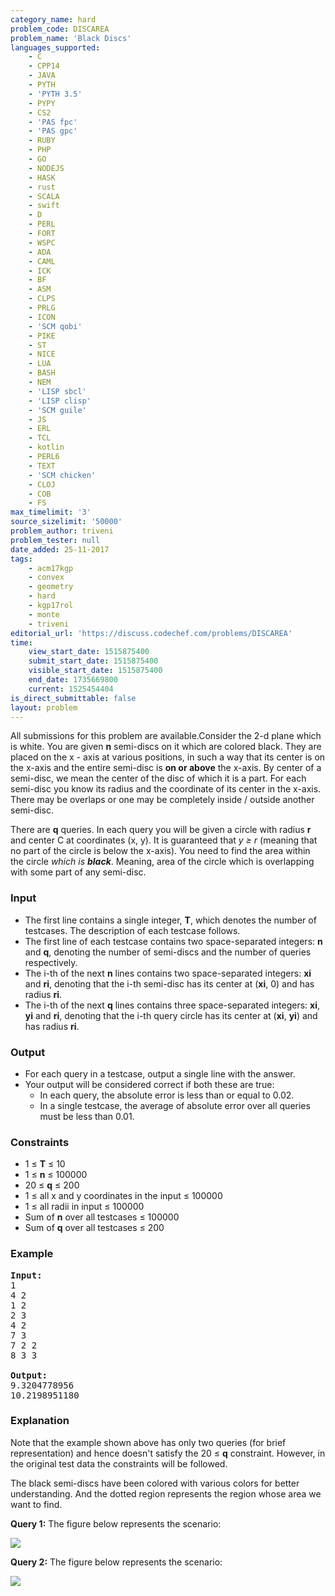 ```yaml
---
category_name: hard
problem_code: DISCAREA
problem_name: 'Black Discs'
languages_supported:
    - C
    - CPP14
    - JAVA
    - PYTH
    - 'PYTH 3.5'
    - PYPY
    - CS2
    - 'PAS fpc'
    - 'PAS gpc'
    - RUBY
    - PHP
    - GO
    - NODEJS
    - HASK
    - rust
    - SCALA
    - swift
    - D
    - PERL
    - FORT
    - WSPC
    - ADA
    - CAML
    - ICK
    - BF
    - ASM
    - CLPS
    - PRLG
    - ICON
    - 'SCM qobi'
    - PIKE
    - ST
    - NICE
    - LUA
    - BASH
    - NEM
    - 'LISP sbcl'
    - 'LISP clisp'
    - 'SCM guile'
    - JS
    - ERL
    - TCL
    - kotlin
    - PERL6
    - TEXT
    - 'SCM chicken'
    - CLOJ
    - COB
    - FS
max_timelimit: '3'
source_sizelimit: '50000'
problem_author: triveni
problem_tester: null
date_added: 25-11-2017
tags:
    - acm17kgp
    - convex
    - geometry
    - hard
    - kgp17rol
    - monte
    - triveni
editorial_url: 'https://discuss.codechef.com/problems/DISCAREA'
time:
    view_start_date: 1515875400
    submit_start_date: 1515875400
    visible_start_date: 1515875400
    end_date: 1735669800
    current: 1525454404
is_direct_submittable: false
layout: problem
---
```

All submissions for this problem are available.Consider the 2-d plane which is white. You are given **n** semi-discs on it which are colored black. They are placed on the x - axis at various positions, in such a way that its center is on the x-axis and the entire semi-disc is **on or above** the x-axis. By center of a semi-disc, we mean the center of the disc of which it is a part. For each semi-disc you know its radius and the coordinate of its center in the x-axis. There may be overlaps or one may be completely inside / outside another semi-disc.

There are **q** queries. In each query you will be given a circle with radius **r** and center C at coordinates (x, y). It is guaranteed that  *y ≥ r* (meaning that no part of the circle is below the x-axis). You need to find the area within the circle *which is **black***. Meaning, area of the circle which is overlapping with some part of any semi-disc.

### Input

- The first line contains a single integer, **T**, which denotes the number of testcases. The description of each testcase follows.
- The first line of each testcase contains two space-separated integers: **n** and **q**, denoting the number of semi-discs and the number of queries respectively.
- The i-th of the next **n** lines contains two space-separated integers: **xi** and **ri**, denoting that the i-th semi-disc has its center at (**xi**, 0) and has radius **ri**.
- The i-th of the next **q** lines contains three space-separated integers: **xi**, **yi** and **ri**, denoting that the i-th query circle has its center at (**xi**, **yi**) and has radius **ri**.

### Output

- For each query in a testcase, output a single line with the answer.
- Your output will be considered correct if both these are true: 
    - In each query, the absolute error is less than or equal to 0.02.
    - In a single testcase, the average of absolute error over all queries must be less than 0.01.

### Constraints

- 1 ≤ **T** ≤ 10
- 1 ≤ **n** ≤ 100000
- 20 ≤ **q** ≤ 200
- 1 ≤ all x and y coordinates in the input ≤ 100000
- 1 ≤ all radii in input ≤ 100000
- Sum of **n** over all testcases ≤ 100000
- Sum of **q** over all testcases ≤ 200

### Example

<pre><b>Input:</b>
1
4 2
1 2
2 3
4 2
7 3
7 2 2
8 3 3

<b>Output:</b>
9.3204778956
10.2198951180
</pre>
### Explanation

 Note that the example shown above has only two queries (for brief representation) and hence doesn't satisfy the 20 ≤ **q** constraint. However, in the original test data the constraints will be followed.

The black semi-discs have been colored with various colors for better understanding. And the dotted region represents the region whose area we want to find.

**Query 1:** The figure below represents the scenario:

![](https://codechef_shared.s3.amazonaws.com/download/upload/ACM17KGP/DISCAREA.1.png)

**Query 2:** The figure below represents the scenario:

![](https://codechef_shared.s3.amazonaws.com/download/upload/ACM17KGP/DISCAREA.2.png)
